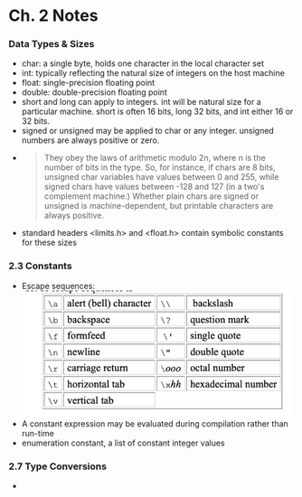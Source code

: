 # Ch. 2 Notes

### Data Types & Sizes
- char: a single byte, holds one character in the local character set
- int: typically reflecting the natural size of integers on the host machine
- float: single-precision floating point
- double: double-precision floating point
- short and long can apply to integers. int will be natural size for a particular machine. short is often 16 bits, long 32 bits, and int either 16 or 32 bits. 
- signed or unsigned may be applied to char or any integer. unsigned numbers are always positive or zero. 
- > They obey the laws of arithmetic modulo 2n, where n is the number of bits in the type. So, for instance, if chars are 8 bits, unsigned char variables have values between 0 and 255, while signed chars have values between -128 and 127 (in a two's complement machine.) Whether plain chars are signed or unsigned is machine-dependent, but printable characters are always positive.
- standard headers <limits.h> and <float.h> contain symbolic constants for these sizes

### 2.3 Constants

- Escape sequences: 
![alt text](image.png)
- A constant expression may be evaluated during compilation rather than run-time
- enumeration constant, a list of constant integer values

### 2.7 Type Conversions
- 